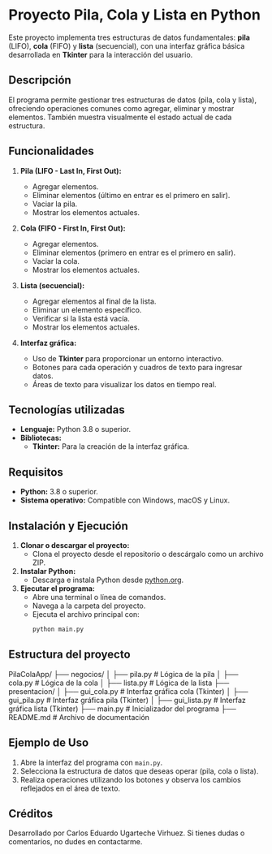 # Proyecto Pila, Cola y Lista en Python

Este proyecto implementa tres estructuras de datos fundamentales: **pila** (LIFO), **cola** (FIFO) y **lista** (secuencial), con una interfaz gráfica básica desarrollada en **Tkinter** para la interacción del usuario.

## Descripción
El programa permite gestionar tres estructuras de datos (pila, cola y lista), ofreciendo operaciones comunes como agregar, eliminar y mostrar elementos. También muestra visualmente el estado actual de cada estructura.

## Funcionalidades
1. **Pila (LIFO - Last In, First Out):**
   - Agregar elementos.
   - Eliminar elementos (último en entrar es el primero en salir).
   - Vaciar la pila.
   - Mostrar los elementos actuales.

2. **Cola (FIFO - First In, First Out):**
   - Agregar elementos.
   - Eliminar elementos (primero en entrar es el primero en salir).
   - Vaciar la cola.
   - Mostrar los elementos actuales.

3. **Lista (secuencial):**
   - Agregar elementos al final de la lista.
   - Eliminar un elemento específico.
   - Verificar si la lista está vacía.
   - Mostrar los elementos actuales.

4. **Interfaz gráfica:**
   - Uso de **Tkinter** para proporcionar un entorno interactivo.
   - Botones para cada operación y cuadros de texto para ingresar datos.
   - Áreas de texto para visualizar los datos en tiempo real.

## Tecnologías utilizadas
- **Lenguaje:** Python 3.8 o superior.
- **Bibliotecas:**
  - **Tkinter:** Para la creación de la interfaz gráfica.

## Requisitos
- **Python:** 3.8 o superior.
- **Sistema operativo:** Compatible con Windows, macOS y Linux.

## Instalación y Ejecución
1. **Clonar o descargar el proyecto:**
   - Clona el proyecto desde el repositorio o descárgalo como un archivo ZIP.
2. **Instalar Python:**
   - Descarga e instala Python desde [python.org](https://www.python.org/).
3. **Ejecutar el programa:**
   - Abre una terminal o línea de comandos.
   - Navega a la carpeta del proyecto.
   - Ejecuta el archivo principal con:
     ```bash
     python main.py
     ```


## Estructura del proyecto
PilaColaApp/ 
├── negocios/ 
│   ├── pila.py # Lógica de la pila 
│   ├── cola.py # Lógica de la cola 
│   ├── lista.py # Lógica de la lista 
├── presentacion/ 
│   ├── gui_cola.py # Interfaz gráfica cola (Tkinter) 
│   ├── gui_pila.py # Interfaz gráfica pila (Tkinter) 
│   ├── gui_lista.py # Interfaz gráfica lista (Tkinter) 
├── main.py # Inicializador del programa 
├── README.md # Archivo de documentación

## Ejemplo de Uso
1. Abre la interfaz del programa con `main.py`.
2. Selecciona la estructura de datos que deseas operar (pila, cola o lista).
3. Realiza operaciones utilizando los botones y observa los cambios reflejados en el área de texto.

## Créditos
Desarrollado por Carlos Eduardo Ugarteche Virhuez. Si tienes dudas o comentarios, no dudes en contactarme.

